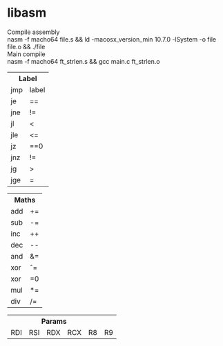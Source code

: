 # libasm

Compile assembly <br>
nasm -f macho64 file.s && ld -macosx_version_min 10.7.0 -lSystem -o file file.o && ./file <br>
Main compile <br>
nasm -f macho64 ft_strlen.s && gcc main.c ft_strlen.o <br>
<table>
  <tr>
    <th colspan="2">Label</th>
  </tr>
  <tr>
    <td>jmp</td><td>label</td>
  </tr>
  <tr>
    <td>je</td><td>==</td>
  </tr>
  <tr>
    <td>jne</td><td>!=</td>
  </tr>
  <tr>
    <td>jl</td><td><</td>
  </tr>
  <tr>
    <td>jle</td><td><=</td>
  </tr>
  <tr>
    <td>jz</td><td>==0</td>
  </tr>
  <tr>
    <td>jnz</td><td>!=</td>
  </tr>
  <tr>
    <td>jg</td><td>></td>
  </tr>
  <tr>
    <td>jge</td><td>=</td>
  </tr>
</table>

<table>
  <tr>
    <th colspan="2">Maths</th>
  </tr>
  <tr>
    <td>add</td><td>+=</td>
  </tr>
  <tr>
    <td>sub</td><td>-=</td>
  </tr>
  <tr>
    <td>inc</td><td>++</td>
  </tr>
  <tr>
    <td>dec</td><td>--</td>
  </tr>
  <tr>
    <td>and</td><td>&=</td>
  </tr>
  <tr>
    <td>xor</td><td>ˆ=</td>
  </tr>
  <tr>
    <td>xor</td><td>=0</td>
  </tr>
  <tr>
    <td>mul</td><td>*=</td>
  </tr>
  <tr>
    <td>div</td><td>/=</td>
  </tr>
</table>

<table>
  <tr>
    <th colspan="5">Params</th>
  </tr>
  <tr>
    <td>RDI</td>
 
  <td>RSI</td>
  
  <td>RDX</td>
  
  <td>RCX</td>
  
  <td>R8</td>
  
  <td>R9</td>
  </tr>
</table>
